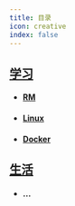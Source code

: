 ```yaml
---
title: 目录
icon: creative
index: false
---
```



## [ 学习 ](/Learn/README.md)

- #### [ RM ](/Learn/RM/README.md)

- #### [ Linux ](/Learn/Linux/README.md)

- #### [ Docker](/Learn/Docker/README.md)

## [生活](/Life/README.md)

- #### ...



